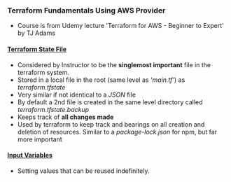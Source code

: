 ### Terraform Fundamentals Using AWS Provider
- Course is from Udemy lecture 'Terraform for AWS - Beginner to Expert' by TJ Adams


#### [Terraform State File](https://developer.hashicorp.com/terraform/language/state)
- Considered by Instructor to be the **singlemost important** file in the terraform system.
- Stored in a local file in the root (same level as _'main.tf'_) as _*terraform.tfstate*_
- Very similar if not identical to a _JSON_ file
- By default a 2nd file is created in the same level directory called _terraform.tfstate.backup_ 
- Keeps track of **all changes made** 
- Used by terraform to keep track and bearings on all creation and deletion of resources. Similar to a _package-lock.json_ for npm, but far more important

#### [Input Variables](https://developer.hashicorp.com/terraform/language/values/variables)
- Setting values that can be reused indefinitely. 